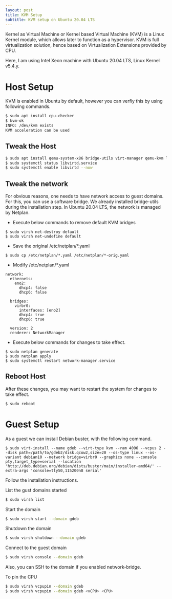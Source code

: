 ```yaml
---
layout: post
title: KVM Setup
subtitle: KVM setup on Ubuntu 20.04 LTS
---
```


Kernel as Virtual Machine or Kernel based Virtual Machine (KVM) is a Linux Kernel module, which allows later to function as a hypervisor. KVM is full virtualization solution, hence based on Virtualization Extensions provided by CPU.

Here, I am using Intel Xeon machine with Ubuntu 20.04 LTS, Linux Kernel v5.4.y.

# Host Setup

KVM is enabled in Ubuntu by default, however you can verfiy this by using following commands.

```bash
$ sudo apt install cpu-checker
$ kvm-ok
INFO: /dev/kvm exists
KVM acceleration can be used
```

## Tweak the Host

```bash
$ sudo apt install qemu-system-x86 bridge-utils virt-manager qemu-kvm libvirt-daemon
$ sudo systemctl status libvirtd.service
$ sudo systemctl enable libvirtd --now
```

## Tweak the network

For obvious reasons, one needs to have network access to guest domains. For this, you can use a software bridge.
We already installed bridge-utils during the installation step. In Ubuntu 20.04 LTS, the network is managed by Netplan.

* Execute below commands to remove default KVM bridges

```
$ sudo virsh net-destroy default
$ sudo virsh net-undefine default
```

* Save the original /etc/netplan/*.yaml

```
$ sudo cp /etc/netplan/*.yaml /etc/netplan/*-orig.yaml
```

* Modify /etc/netplan/*.yaml

```
network:
  ethernets:
    eno2:
      dhcp4: false
      dhcp6: false

  bridges:
    virbr0:
      interfaces: [eno2]
      dhcp4: true
      dhcp6: true

  version: 2
  renderer: NetworkManager
```

* Execute below commands for changes to take effect.

```
$ sudo netplan generate
$ sudo netplan apply
$ sudo systemctl restart network-manager.service
```

## Reboot Host

After these changes, you may want to restart the system for changes to take effect.

```bash
$ sudo reboot
```

# Guest Setup

As a guest we can install Debian buster, with the following command.

```
$ sudo virt-install --name gdeb --virt-type kvm --ram 4096 --vcpus 2 --disk path=/path/to/gdeb2/disk.qcow2,size=20 --os-type linux --os-variant debian10 --network bridge=virbr0 --graphics none --console pty,target_type=serial --location 'http://deb.debian.org/debian/dists/buster/main/installer-amd64/' --extra-args 'console=ttyS0,115200n8 serial'
```

Follow the installation instructions.

List the gust domains started

```bash
$ sudo virsh list
```

Start the domain

```bash
$ sudo virsh start --domain gdeb
```

Shutdown the domain

```bash
$ sudo virsh shutdown --domain gdeb
```

Connect to the guest domain

```bash
$ sudo virsh console --domain gdeb
```

Also, you can SSH to the domain if you enabled network-bridge.

To pin the CPU

```bash
$ sudo virsh vcpupin --domain gdeb
$ sudo virsh vcpupin --domain gdeb <vCPU> <CPU>
```
